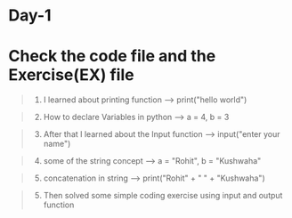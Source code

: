 # Day-1 
# Check the code file and the Exercise(EX) file

>1) I learned about printing function --> print("hello world")

>2) How to declare Variables in python --> a = 4, b = 3
        
>3) After that I learned about the Input function --> input("enter your name")

>4) some of the string concept --> a = "Rohit", b = "Kushwaha"

>5) concatenation in string --> print("Rohit" + " " + "Kushwaha")

>5) Then solved some simple coding exercise using input and output function
